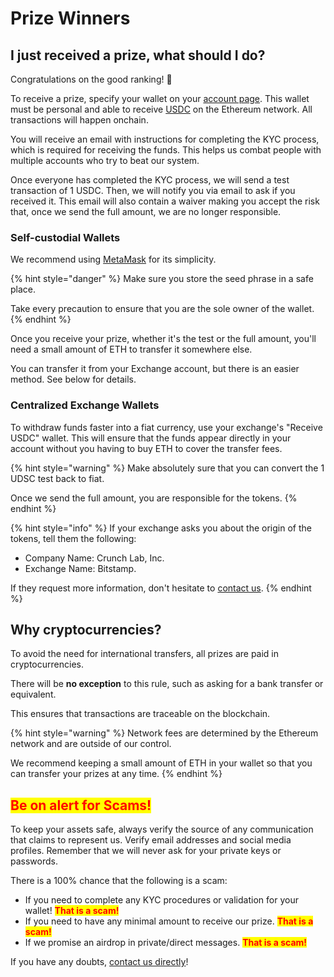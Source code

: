 # Prize Winners

## I just received a prize, what should I do?

Congratulations on the good ranking! 🎉

To receive a prize, specify your wallet on your [account page](https://hub.crunchdao.com/account/settings). This wallet must be personal and able to receive [USDC](https://www.usdc.com/) on the Ethereum network. All transactions will happen onchain.&#x20;

You will receive an email with instructions for completing the KYC process, which is required for receiving the funds. This helps us combat people with multiple accounts who try to beat our system.

Once everyone has completed the KYC process, we will send a test transaction of 1 USDC. Then, we will notify you via email to ask if you received it. This email will also contain a waiver making you accept the risk that, once we send the full amount, we are no longer responsible.

### Self-custodial Wallets

We recommend using [MetaMask](https://metamask.io/) for its simplicity.

{% hint style="danger" %}
Make sure you store the seed phrase in a safe place.

Take every precaution to ensure that you are the sole owner of the wallet.
{% endhint %}

Once you receive your prize, whether it's the test or the full amount, you'll need a small amount of ETH to transfer it somewhere else.

You can transfer it from your Exchange account, but there is an easier method. See below for details.

### Centralized Exchange Wallets

To withdraw funds faster into a fiat currency, use your exchange's "Receive USDC" wallet. This will ensure that the funds appear directly in your account without you having to buy ETH to cover the transfer fees.

{% hint style="warning" %}
Make absolutely sure that you can convert the 1 UDSC test back to fiat.

Once we send the full amount, you are responsible for the tokens.
{% endhint %}

{% hint style="info" %}
If your exchange asks you about the origin of the tokens, tell them the following:

* Company Name: Crunch Lab, Inc.
* Exchange Name: Bitstamp.

If they request more information, don't hesitate to [contact us](contact-us.md#help-with-the-crytocurrencies).
{% endhint %}

## Why cryptocurrencies?

To avoid the need for international transfers, all prizes are paid in cryptocurrencies.

There will be **no exception** to this rule, such as asking for a bank transfer or equivalent.

This ensures that transactions are traceable on the blockchain.

{% hint style="warning" %}
Network fees are determined by the Ethereum network and are outside of our control.

We recommend keeping a small amount of ETH in your wallet so that you can transfer your prizes at any time.
{% endhint %}

## <mark style="color:red;">Be on alert for Scams!</mark>

To keep your assets safe, always verify the source of any communication that claims to represent us. Verify email addresses and social media profiles. Remember that we will never ask for your private keys or passwords.

There is a 100% chance that the following is a scam:

* If you need to complete any KYC procedures or validation for your wallet! <mark style="color:red;">**That is a scam!**</mark>
* If you need to have any minimal amount to receive our prize. <mark style="color:red;">**That is a scam!**</mark>
* If we promise an airdrop in private/direct messages. <mark style="color:red;">**That is a scam!**</mark>

If you have any doubts, [contact us directly](contact-us.md#help-with-the-crytocurrencies)!
